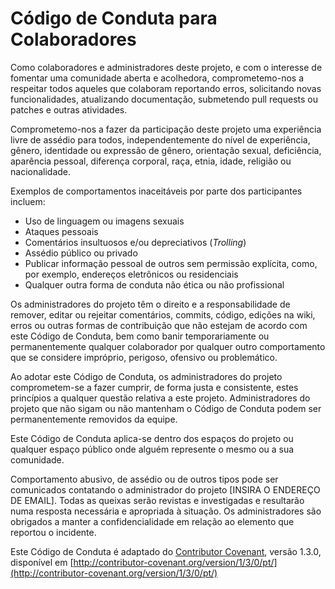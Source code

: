 # Código de Conduta para Colaboradores

Como colaboradores e administradores deste projeto, e com o
interesse de fomentar uma comunidade aberta e acolhedora,
comprometemo-nos a respeitar todos aqueles que colaboram reportando
erros, solicitando novas funcionalidades, atualizando documentação,
submetendo pull requests ou patches e outras atividades.

Comprometemo-nos a fazer da participação deste projeto uma
experiência livre de assédio para todos, independentemente do nível
de experiência, gênero, identidade ou expressão de gênero,
orientação sexual, deficiência, aparência pessoal, diferença
corporal, raça, etnia, idade, religião ou nacionalidade.

Exemplos de comportamentos inaceitáveis por parte dos participantes incluem:

* Uso de linguagem ou imagens sexuais
* Ataques pessoais
* Comentários insultuosos e/ou depreciativos (*Trolling*)
* Assédio público ou privado
* Publicar informação pessoal de outros sem permissão explícita, como, por exemplo, endereços eletrônicos ou residenciais
* Qualquer outra forma de conduta não ética ou não profissional

Os administradores do projeto têm o direito e a responsabilidade de
remover, editar ou rejeitar comentários, commits, código, edições
na wiki, erros ou outras formas de contribuição que não estejam de
acordo com este Código de Conduta, bem como banir temporariamente ou
permanentemente qualquer colaborador por qualquer outro comportamento
que se considere impróprio, perigoso, ofensivo ou problemático.

Ao adotar este Código de Conduta, os administradores do projeto
comprometem-se a fazer cumprir, de forma justa e consistente, estes
princípios a qualquer questão relativa a este projeto.
Administradores do projeto que não sigam ou não mantenham o Código
de Conduta podem ser permanentemente removidos da equipe.

Este Código de Conduta aplica-se dentro dos espaços do projeto ou
qualquer espaço público onde alguém represente o mesmo ou a sua
comunidade.

Comportamento abusivo, de assédio ou de outros tipos pode ser
comunicados contatando o administrador do projeto [INSIRA O ENDEREÇO
DE EMAIL]. Todas as queixas serão revistas e investigadas e
resultarão numa resposta necessária e apropriada à situação.
Os administradores são obrigados a manter a confidencialidade em relação
ao elemento que reportou o incidente.

Este Código de Conduta é adaptado do [Contributor Covenant](http://contributor-covenant.org),
versão 1.3.0, disponível em [http://contributor-covenant.org/version/1/3/0/pt/](http://contributor-covenant.org/version/1/3/0/pt/)
